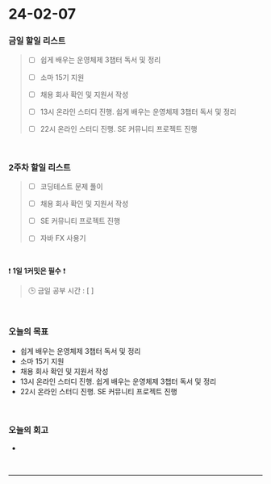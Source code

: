 # 24-02-07
### 금일 할일 리스트
> - [ ]  쉽게 배우는 운영체제 3챕터 독서 및 정리
>
> - [ ]  소마 15기 지원
>
> - [ ]  채용 회사 확인 및 지원서 작성
>
> - [ ]  13시 온라인 스터디 진행. 쉽게 배우는 운영체제 3챕터 독서 및 정리
>
> - [ ]  22시 온라인 스터디 진행. SE 커뮤니티 프로젝트 진행

<br/>

### 2주차 할일 리스트  
> - [ ]  코딩테스트 문제 풀이
>
> - [ ]  채용 회사 확인 및 지원서 작성
>
> - [ ]  SE 커뮤니티 프로젝트 진행
>
> - [ ]  자바 FX 사용기

<br/>

❗ **1일 1커밋은 필수** ❗
> 🕒 금일 공부 시간 : [  ]

<br/>

### 오늘의 목표
- 쉽게 배우는 운영체제 3챕터 독서 및 정리
- 소마 15기 지원
- 채용 회사 확인 및 지원서 작성
- 13시 온라인 스터디 진행. 쉽게 배우는 운영체제 3챕터 독서 및 정리
- 22시 온라인 스터디 진행. SE 커뮤니티 프로젝트 진행

<br>

### 오늘의 회고
- 


<br/>

------------  
